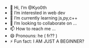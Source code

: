 - 👋 Hi, I’m @Kyo0th
- 👀 I’m interested in web dev
- 🌱 I’m currently learning js,py,c++
- 💞️ I’m looking to collaborate on ...
- 📫 How to reach me ...
- 😄 Pronouns: he ( fr?? )
- ⚡ Fun fact: I AM JUST A BEGINNER?

<!---
Kyo0th/Kyo0th is a ✨ special ✨ repository because its `README.md` (this file) appears on your GitHub profile.
You can click the Preview link to take a look at your changes.
--->
